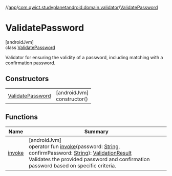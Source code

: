 //[app](../../../index.md)/[com.qwict.studyplanetandroid.domain.validator](../index.md)/[ValidatePassword](index.md)

# ValidatePassword

[androidJvm]\
class [ValidatePassword](index.md)

Validator for ensuring the validity of a password, including matching with a confirmation password.

## Constructors

| | |
|---|---|
| [ValidatePassword](-validate-password.md) | [androidJvm]<br>constructor() |

## Functions

| Name | Summary |
|---|---|
| [invoke](invoke.md) | [androidJvm]<br>operator fun [invoke](invoke.md)(password: [String](https://kotlinlang.org/api/latest/jvm/stdlib/kotlin/-string/index.html), confirmPassword: [String](https://kotlinlang.org/api/latest/jvm/stdlib/kotlin/-string/index.html)): [ValidationResult](../-validation-result/index.md)<br>Validates the provided password and confirmation password based on specific criteria. |

